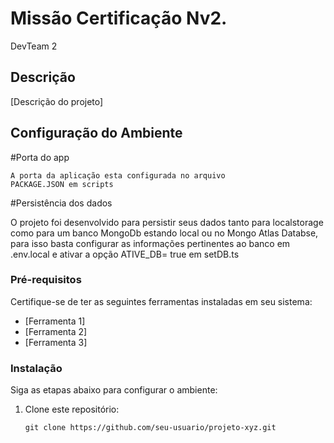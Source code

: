 # Missão Certificação Nv2.

DevTeam 2

## Descrição
[Descrição do projeto]

## Configuração do Ambiente
   
   #Porta do app
   
    A porta da aplicação esta configurada no arquivo
    PACKAGE.JSON em scripts



   #Persistência dos dados

   O projeto foi desenvolvido para persistir seus dados tanto para localstorage como para um banco MongoDb estando local ou no Mongo Atlas Databse, para isso basta configurar as informações pertinentes ao banco em .env.local e ativar a opção ATIVE_DB= true em setDB.ts

    
### Pré-requisitos
Certifique-se de ter as seguintes ferramentas instaladas em seu sistema:
- [Ferramenta 1]
- [Ferramenta 2]
- [Ferramenta 3]

### Instalação
Siga as etapas abaixo para configurar o ambiente:

1. Clone este repositório:
   ```shell
   git clone https://github.com/seu-usuario/projeto-xyz.git
